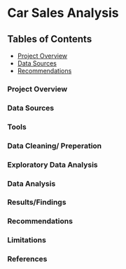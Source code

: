 # Car Sales Analysis

## Tables of Contents
- [Project Overview](Project-overview)
- [Data Sources](data-sources)
- [Recommendations](recommendation)
### Project Overview

### Data Sources

### Tools

### Data Cleaning/ Preperation

### Exploratory Data Analysis

### Data Analysis

### Results/Findings

### Recommendations

### Limitations

### References 

